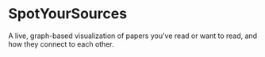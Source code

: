 # SpotYourSources
A live, graph-based visualization of papers you've read or want to read, and how they connect to each other.
